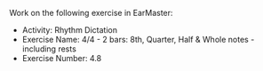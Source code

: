 Work on the following exercise in EarMaster:
- Activity: Rhythm Dictation
- Exercise Name: 4/4 - 2 bars: 8th, Quarter, Half & Whole notes - including rests
- Exercise Number: 4.8
